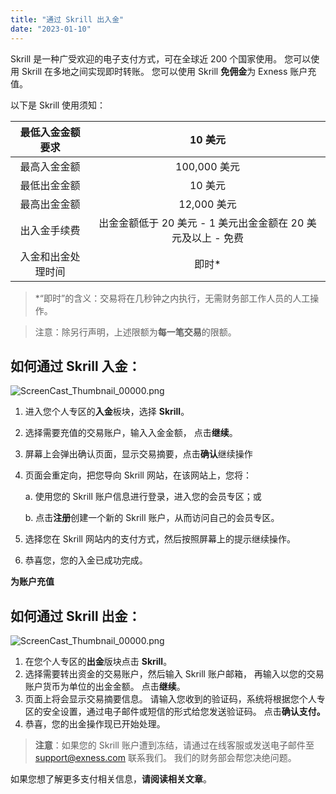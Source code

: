 ```yaml
---
title: "通过 Skrill 出入金"
date: "2023-01-10"
---
```


Skrill 是一种广受欢迎的电子支付方式，可在全球近 200 个国家使用。 您可以使用 Skrill 在多地之间实现即时转账。 您可以使用 Skrill **免佣金**为 Exness 账户充值。

以下是 Skrill 使用须知：

| 最低入金金额要求  | 10 美元                                  |
|:---------:|:--------------------------------------:|
| 最高入金金额    | 100,000 美元                             |
| 最低出金金额    | 10 美元                                  |
| 最高出金金额    | 12,000 美元                              |
| 出入金手续费    | 出金金额低于 20 美元 - 1 美元出金金额在 20 美元及以上 - 免费 |
| 入金和出金处理时间 | 即时*                                    |


> *“即时”的含义：交易将在几秒钟之内执行，无需财务部工作人员的人工操作。

> 注意：除另行声明，上述限额为**每一笔交易**的限额。

## **如何通过 Skrill 入金：**

![ScreenCast_Thumbnail_00000.png](https://haokan.baidu.com/v?vid=5153637280807942028&pd=pcshare)

1. 进入您个人专区的**入金**板块，选择 **Skrill**。
2. 选择需要充值的交易账户，输入入金金额， 点击**继续**。
3. 屏幕上会弹出确认页面，显示交易摘要，点击**确认**继续操作
4. 页面会重定向，把您导向 Skrill 网站，在该网站上，您将：
    
    a. 使用您的 Skrill 账户信息进行登录，进入您的会员专区；或
    
    b. 点击**注册**创建一个新的 Skrill 账户，从而访问自己的会员专区。
    
5. 选择您在 Skrill 网站内的支付方式，然后按照屏幕上的提示继续操作。
6. 恭喜您，您的入金已成功完成。

**为账户充值**

## **如何通过 Skrill 出金：**

![ScreenCast_Thumbnail_00000.png](https://haokan.baidu.com/v?vid=3434006093916000410&pd=pcshare)

1. 在您个人专区的**出金**版块点击 **Skrill**。
2. 选择需要转出资金的交易账户，然后输入 Skrill 账户邮箱， 再输入以您的交易账户货币为单位的出金金额。 点击**继续**。
3. 页面上将会显示交易摘要信息。 请输入您收到的验证码，系统将根据您个人专区的安全设置，通过电子邮件或短信的形式给您发送验证码。 点击**确认支付。**
4. 恭喜，您的出金操作现已开始处理。

> **注意**：如果您的 Skrill 账户遭到冻结，请通过在线客服或发送电子邮件至 support@exness.com 联系我们。 我们的财务部会帮您决绝问题。

如果您想了解更多支付相关信息，**请阅读相关文章**。
